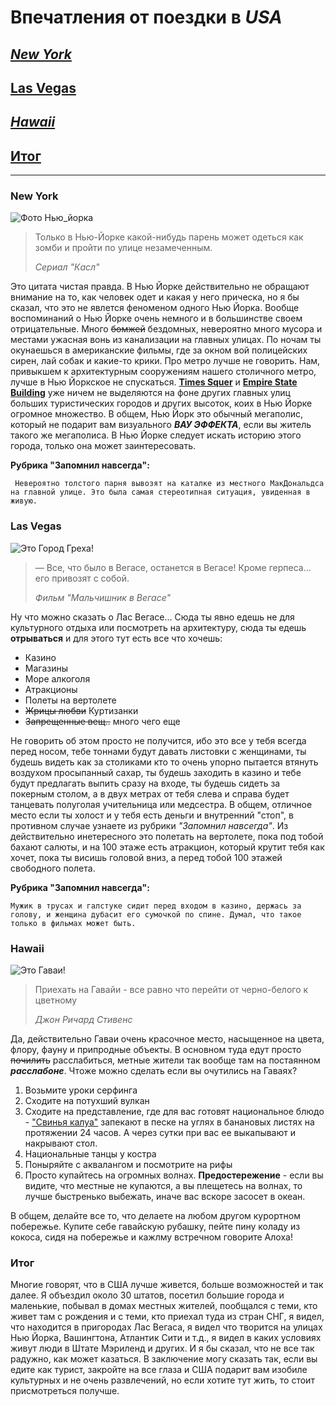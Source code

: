 # Впечатления от поездки в _**USA**_ 

## [*New York*](#new-york-1)

## [**Las Vegas**](#las-vegas-1)

## [***Hawaii***](#hawaii-1)

## [Итог](#d0b8d182d0bed0b3-1)
---

### **New York**

![Фото Нью_йорка](newyork.jpg)


>Только в Нью-Йорке какой-нибудь парень может одеться как зомби и пройти по улице незамеченным.
>
>*Сериал "Касл"*

Это цитата чистая правда. В Нью Йорке действительно не обращают внимание на то, как человек одет и какая у него прическа, но я бы сказал, что это не явлется феноменом одного Нью Йорка.
Вообще воспоминаний о Нью Йорке очень немного и в большинстве своем отрицательные.
Много ~~бомжей~~ бездомных, невероятно много мусора и местами ужасная вонь из канализации на главных улицах. По ночам ты окунаешься в американские фильмы, где за окном вой полицейских сирен, лай собак и какие-то крики. Про метро лучше не говорить. Нам, привыкшем к архитектурным сооружениям нашего столичного метро, лучше в Нью Йоркское не спускаться. [**Times Squer**](https://www.timessquarenyc.org/) и [**Empire State Building**](https://www.esbnyc.com/) уже ничем не выделяются на фоне других главных улиц больших туристических городов и других высоток, коих в Нью Йорке огромное множество. В общем, Нью Йорк это обычный мегаполис, который не подарит вам визуального _**ВАУ ЭФФЕКТА**_,  если вы житель такого же мегаполиса. В Нью Йорке следует искать историю этого города, только она может заинтересовать.

**Рубрика "Запомнил навсегда":**
```
 Невероятно толстого парня вывозят на каталке из местного МакДональдса на главной улице. Это была самая стереотипная ситуация, увиденная в живую.
 ```


### **Las Vegas**

![Это Город Греха!](LasVegas.jpg)

>— Все, что было в Вегасе, останется в Вегасе! Кроме герпеса... его привозят с собой.
>
>*Фильм "Мальчишник в Вегасе"*

Ну что можно сказать о Лас Вегасе... Сюда ты явно едешь не для культурного отдыха или посмотреть на архитектуру, сюда ты едешь __отрываться__ и для этого тут есть все что хочешь:

* Казино
* Магазины
* Море алкоголя
* Атракционы 
* Полеты на вертолете
* ~~Жрицы любви~~ Куртизанки
* ~~Запрещенные вещ..~~ много чего еще

Не говорить об этом просто не получится, ибо это все у тебя всегда перед носом, тебе тоннами будут давать листовки с женщинами, ты будешь видеть как за столиками кто то очень упорно пытается втянуть воздухом просыпанный сахар, ты будешь заходить в казино и тебе будут предлагать выпить сразу на входе, ты будешь сидеть за покерным столом, а в двух метрах от тебя слева и справа будет танцевать полуголая учительница или медсестра. В общем, отличное место если ты холост и у тебя есть деньги и внутренний "стоп", в противном случае узнаете из рубрики *"Запомнил навсегда"*. Из действительно инетересного это полетать на вертолете, пока под тобой бахают салюты, и на 100 этаже есть атракцион, который крутит тебя как хочет, пока ты висишь головой вниз, а перед тобой 100 этажей свободного полета. 

**Рубрика "Запомнил навсегда":**
``` 
Мужик в трусах и галстуке сидит перед входом в казино, держась за голову, и женщина дубасит его сумочкой по спине. Думал, что такое только в фильмах может быть.
```


### **Hawaii**

![Это Гаваи!](hawaii.jpg)

>Приехать на Гавайи - все равно что перейти от черно-белого к цветному
>
>*Джон Ричард Стивенс*

Да, действительно Гаваи очень красочное место, насыщенное на цвета, флору, фауну и припродные объекты. В основном туда едут просто ~~почилить~~ расслабиться, метные жители так вообще там на постаянном ***расслабоне***. Чтоже можно сделать если вы очутились на Гаваях?

1. Возьмите уроки серфинга 
5. Сходите на потухший вулкан 
1000. Сходите на представление, где для вас готовят национальное блюдо - ["Свинья калуа"](https://portalostranah.ru/view.php?id=176) запекают в песке на углях в банановых листях на протяжении 24 часов. А через сутки при вас ее выкапывают и накрывают стол.
4. Национальные танцы у костра 
5. Поныряйте с аквалангом и посмотрите на рифы
6. Просто купайтесь на огромных волнах. **Предостережение** - если вы видите, что местные не купаются, а вы плещетесь на волнах, то лучше быстренько выбежать, иначе вас вскоре засосет в океан. 

В общем, делайте все то, что делаете на любом другом курортном побережье. Купите себе гавайскую рубашку, пейте пину коладу из кокоса, сидя на побережье и кажлму встречном говорите Алоха!



### **Итог**

Многие говорят, что в США лучше живется, больше возможностей и так далее. Я объездил около 30 штатов, посетил большие города и маленькие, побывал в домах местных жителей, пообщался с теми, кто живет там с рождения и с теми, кто приехал туда из стран СНГ, я видел, что находится в пригородах Лас Вегаса, я видел что творится на улицах Нью Йорка, Вашингтона, Атлантик Сити и т.д., я видел в каких условиях живут люди в Штате Мэриленд и других. И я бы сказал, что не все так радужно, как может казаться. В заключение могу сказать так, если вы едите как турист, закройте на все глаза и США подарит вам изобиле культурных и не очень развлечений, но если хотите тут жить, то стоит присмотреться получше. 
